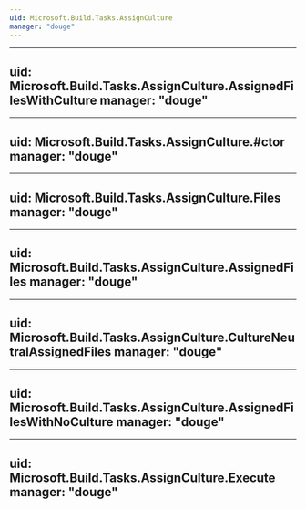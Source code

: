 ```yaml
---
uid: Microsoft.Build.Tasks.AssignCulture
manager: "douge"
---
```


---
uid: Microsoft.Build.Tasks.AssignCulture.AssignedFilesWithCulture
manager: "douge"
---

---
uid: Microsoft.Build.Tasks.AssignCulture.#ctor
manager: "douge"
---

---
uid: Microsoft.Build.Tasks.AssignCulture.Files
manager: "douge"
---

---
uid: Microsoft.Build.Tasks.AssignCulture.AssignedFiles
manager: "douge"
---

---
uid: Microsoft.Build.Tasks.AssignCulture.CultureNeutralAssignedFiles
manager: "douge"
---

---
uid: Microsoft.Build.Tasks.AssignCulture.AssignedFilesWithNoCulture
manager: "douge"
---

---
uid: Microsoft.Build.Tasks.AssignCulture.Execute
manager: "douge"
---
